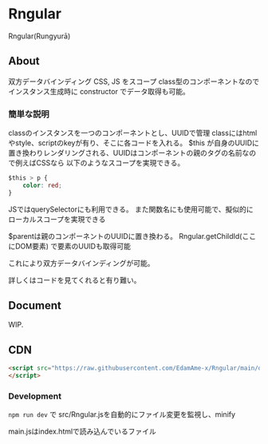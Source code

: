 # Rngular

Rngular(Rungyurā)

## About
双方データバインディング
CSS, JS をスコープ
class型のコンポーネントなのでインスタンス生成時に
constructor でデータ取得も可能。


### 簡単な説明

classのインスタンスを一つのコンポーネントとし、UUIDで管理
classにはhtmlやstyle、scriptのkeyが有り、そこに各コードを入れる。
$this が自身のUUIDに置き換わりレンダリングされる、UUIDはコンポーネントの親のタグの名前なので例えばCSSなら 以下のようなスコープを実現できる。
```css
$this > p {
    color: red;
}
```

JSではquerySelectorにも利用できる。
また関数名にも使用可能で、擬似的にローカルスコープを実現できる

$parentは親のコンポーネントのUUIDに置き換わる。
Rngular.getChildId(ここにDOM要素) で要素のUUIDも取得可能

これにより双方データバインディングが可能。

詳しくはコードを見てくれると有り難い。


## Document

WIP.

## CDN
```html
<script src="https://raw.githubusercontent.com/EdamAme-x/Rngular/main/dist/Rngular.min.js">
</script>
```

### Development
`npm run dev` で src/Rngular.jsを自動的にファイル変更を監視し、minify

main.jsはindex.htmlで読み込んでいるファイル
